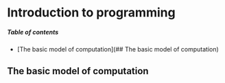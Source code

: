 # Introduction to programming
##### Table of contents
- [The basic model of computation](## The basic model of computation)

## The basic model of computation 
